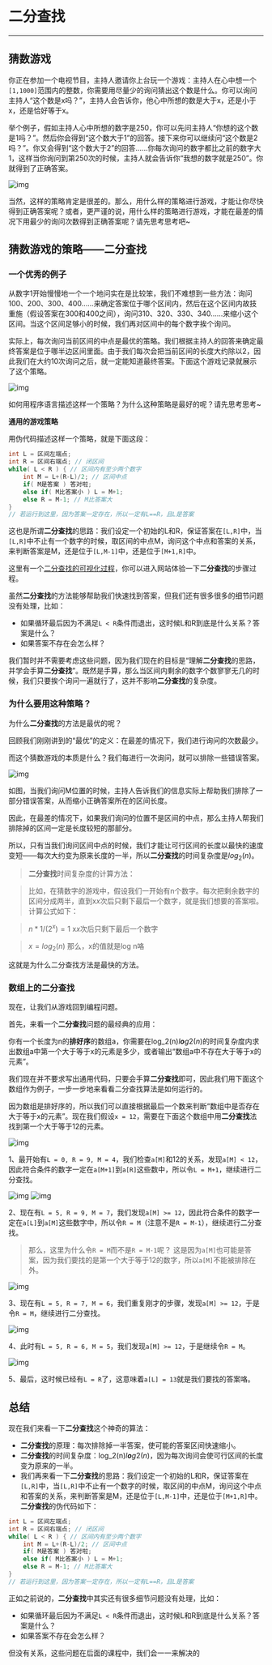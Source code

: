 # 二分查找

---

## 猜数游戏

你正在参加一个电视节目，主持人邀请你上台玩一个游戏：主持人在心中想一个`[1,1000]`范围内的整数，你需要用尽量少的询问猜出这个数是什么。你可以询问主持人“这个数是x吗？”，主持人会告诉你，他心中所想的数是大于x，还是小于x，还是恰好等于x。

举个例子，假如主持人心中所想的数字是250，你可以先问主持人“你想的这个数是1吗？”。然后你会得到“这个数大于1”的回答。接下来你可以继续问“这个数是2吗？”。你又会得到“这个数大于2”的回答……你每次询问的数字都比之前的数字大1，这样当你询问到第250次的时候，主持人就会告诉你“我想的数字就是250”。你就得到了正确答案。

![img](https://staticcdn.boyuai.com/user-assets/5085/kZqU1KutweQ4fiEYn4RzYH/1.png!png)

当然，这样的策略肯定是很差的。那么，用什么样的策略进行游戏，才能让你尽快得到正确答案呢？或者，更严谨的说，用什么样的策略进行游戏，才能在最差的情况下用最少的询问次数得到正确答案呢？请先思考思考吧~




## 猜数游戏的策略——二分查找

### **一个优秀的例子**

从数字1开始慢慢地一个一个地问实在是比较笨，我们不难想到一些方法：询问100、200、300、400……来确定答案位于哪个区间内，然后在这个区间内故技重施（假设答案在300和400之间），询问310、320、330、340……来缩小这个区间。当这个区间足够小的时候，我们再对区间中的每个数字挨个询问。

实际上，每次询问当前区间的中点是最优的策略。我们根据主持人的回答来确定最终答案是位于哪半边区间里面。由于我们每次会把当前区间的长度大约除以2，因此我们在大约10次询问之后，就一定能知道最终答案。下面这个游戏记录就展示了这个策略。

![img](https://staticcdn.boyuai.com/user-assets/5085/x5Gyy2PFgwJVvxghdxhfK1/2.png!png)

如何用程序语言描述这样一个策略？为什么这种策略是最好的呢？请先思考思考~

**通用的游戏策略**

用伪代码描述这样一个策略，就是下面这段：

```cpp
int L = 区间左端点;
int R = 区间右端点; // 闭区间
while( L < R ) { // 区间内有至少两个数字
    int M = L+(R-L)/2; // 区间中点
    if( M是答案 ) 答对啦;
    else if( M比答案小 ) L = M+1;
    else R = M-1; // M比答案大
}
// 若运行到这里，因为答案一定存在，所以一定有L==R，且L是答案
```

这也是所谓**二分查找**的思路：我们设定一个初始的L和R，保证答案在`[L,R]`中，当`[L,R]`中不止有一个数字的时候，取区间的中点M，询问这个中点和答案的关系，来判断答案是M，还是位于`[L,M-1]`中，还是位于`[M+1,R]`中。

这里有一个[二分查找的可视化过程](https://www.cs.usfca.edu/~galles/visualization/Search.html)，你可以进入网站体验一下**二分查找**的步骤过程。

虽然**二分查找**的方法能够帮助我们快速找到答案，但我们还有很多很多的细节问题没有处理，比如：

- 如果循环最后因为不满足`L < R`条件而退出，这时候L和R到底是什么关系？答案是什么？
- 如果答案不存在会怎么样？

我们暂时并不需要考虑这些问题，因为我们现在的目标是“理解**二分查找**的思路，并学会手算**二分查找**”。既然是手算，那么当区间内剩余的数字个数寥寥无几的时候，我们只要挨个询问一遍就行了，这并不影响**二分查找**的复杂度。





### **为什么要用这种策略？**

为什么**二分查找**的方法是最优的呢？

回顾我们刚刚讲到的“最优”的定义：在最差的情况下，我们进行询问的次数最少。

而这个猜数游戏的本质是什么？我们每进行一次询问，就可以排除一些错误答案。

![img](https://staticcdn.boyuai.com/user-assets/5085/7CdJaKypoN3sNwFqQmZHWD/3.png!png)

如图，当我们询问M位置的时候，主持人告诉我们的信息实际上帮助我们排除了一部分错误答案，从而缩小正确答案所在的区间长度。

因此，在最差的情况下，如果我们询问的位置不是区间的中点，那么主持人帮我们排除掉的区间一定是长度较短的那部分。

所以，只有当我们询问区间中点的时候，我们才能让可行区间的长度以最快的速度变短——每次大约变为原来长度的一半，所以**二分查找**的时间复杂度是$log_2(n)$。

> **二分查找**时间复杂度的计算方法：

> 比如，在猜数字的游戏中，假设我们一开始有n个数字。每次把剩余数字的区间分成两半，直到x*x*次后只剩下最后一个数字，就是我们想要的答案啦。 计算公式如下：

> $n * 1/(2^x) = 1$
> x*x*次后只剩下最后一个数字

> $x = log_2(n)$
> 那么，x的值就是log n咯

这就是为什么二分查找方法是最快的方法。




### 数组上的二分查找

现在，让我们从游戏回到编程问题。

首先，来看一个**二分查找**问题的最经典的应用：

你有一个长度为n的**排好序**的数组a，你需要在log_2(n)*l**o**g*2(*n*)的时间复杂度内求出数组a中第一个大于等于x的元素是多少，或者输出“数组a中不存在大于等于x的元素”。

我们现在并不要求写出通用代码，只要会手算**二分查找**即可，因此我们用下面这个数组作为例子，一步一步地来看看二分查找算法是如何运行的。

因为数组是排好序的，所以我们可以直接根据最后一个数来判断“数组中是否存在大于等于x的元素”。现在我们假设`x = 12`，需要在下面这个数组中用**二分查找**法找到第一个大于等于12的元素。

![img](https://staticcdn.boyuai.com/user-assets/5085/4t6hT7h5AA1ucgQYNXCdSh/4.png!png)

1、最开始有`L = 0, R = 9, M = 4`，我们检查`a[M]`和12的关系，发现`a[M] < 12`，因此符合条件的数字一定在`a[M+1]`到`a[R]`这些数中，所以令`L = M+1`，继续进行二分查找。

![img](https://staticcdn.boyuai.com/user-assets/5085/BowJPM2Xco5v55tsBzkcmu/5.png!png) ![img](https://staticcdn.boyuai.com/user-assets/5085/hGWpM7LgdG1bhzFEkvKc4L/6.png!png)

2、现在有`L = 5, R = 9, M = 7`，我们发现`a[M] >= 12`，因此符合条件的数字一定在`a[L]`到`a[M]`这些数字中，所以令`R = M`（注意不是`R = M-1`），继续进行二分查找。

> 那么，这里为什么令`R = M`而不是`R = M-1`呢？ 这是因为`a[M]`也可能是答案，因为我们要找的是第一个大于等于12的数字，所以`a[M]`不能被排除在外。

![img](https://staticcdn.boyuai.com/user-assets/5085/D8TWc2fZUhjDaMjJ41fseT/7.png!png)

3、现在有`L = 5, R = 7, M = 6`，我们重复刚才的步骤，发现`a[M] >= 12`，于是令`R = M`，继续进行二分查找。

![img](https://staticcdn.boyuai.com/user-assets/5085/afgm4dEmi5bWcBoXp8PRGR/8.png!png)

4、此时有`L = 5, R = 6, M = 5`，我们发现`a[M] >= 12`，于是继续令`R = M`。

![img](https://staticcdn.boyuai.com/user-assets/5085/VVo78kCcTuwXBq3QkV8S58/9.png!png)

5、最后，这时候已经有`L = R`了，这意味着`a[L] = 13`就是我们要找的答案咯。



## 总结

现在我们来看一下**二分查找**这个神奇的算法：

- **二分查找**的原理：每次排除掉一半答案，使可能的答案区间快速缩小。
- **二分查找**的时间复杂度：log_2(n)*l**o**g*2(*n*)，因为每次询问会使可行区间的长度变为原来的一半。
- 我们再来看一下**二分查找**的思路：我们设定一个初始的L和R，保证答案在`[L,R]`中，当`[L,R]`中不止有一个数字的时候，取区间的中点M，询问这个中点和答案的关系，来判断答案是M，还是位于`[L,M-1]`中，还是位于`[M+1,R]`中。**二分查找**的伪代码如下：

```cpp
int L = 区间左端点;
int R = 区间右端点; // 闭区间
while( L < R ) { // 区间内有至少两个数字
    int M = L+(R-L)/2; // 区间中点
    if( M是答案 ) 答对啦;
    else if( M比答案小 ) L = M+1;
    else R = M-1; // M比答案大
}
// 若运行到这里，因为答案一定存在，所以一定有L==R，且L是答案
```

正如之前说的，**二分查找**中其实还有很多细节问题没有处理，比如：

- 如果循环最后因为不满足`L < R`条件而退出，这时候L和R到底是什么关系？答案是什么？
- 如果答案不存在会怎么样？

但没有关系，这些问题在后面的课程中，我们会一一来解决的













